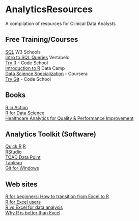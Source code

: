 # AnalyticsResources
A compilation of resources for Clinical Data Analysts


## Free Training/Courses  

[SQL](http://www.w3schools.com/sql/) W3 Schools  
[Intro to SQL Queries](https://academy.vertabelo.com/course/sql-queries) Vertabelo  
[Try R](http://tryr.codeschool.com/) - Code School   
[Introduction to R](https://www.datacamp.com/courses/free-introduction-to-r) Data Camp  
[Data Science Specialization](https://www.coursera.org/specializations/jhu-data-science) - Coursera  
[Try Git](https://try.github.io) - Code School  


## Books  
[R in Action](https://www.manning.com/books/r-in-action-second-edition?a_bid=5c2b1e1d&a_aid=RiA2ed)  
[R for Data Science](http://r4ds.had.co.nz/)  
[Healthcare Analytics for Quality & Performance Improvement](http://healthcareanalytics.info/)  


## Analytics Toolkit (Software)  

[Quick R](http://www.statmethods.net/)
[R](https://www.r-project.org/)  
[RStudio](https://www.rstudio.com)  
[TOAD Data Point](http://software.dell.com/products/toad-data-point/)  
[Tableau](http://www.tableau.com/)   
[Git for Windows](https://git-scm.com/)  

## Web sites  

[R for beginners: How to transition from Excel to R](http://trendct.org/2015/06/12/r-for-beginners-how-to-transition-from-excel-to-r/)  
[R for Excel users](http://www.rforexcelusers.com/)  
[R vs Excel for data analysis](https://r-dir.com/blog/2013/11/r-vs-excel-for-data-analysis.html)  
[Why R is better than Excel](http://fantasyfootballanalytics.net/2014/01/why-r-is-better-than-excel.html)  




